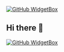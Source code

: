 [![GitHub WidgetBox](https://github-widgetbox.vercel.app/api/profile?username=FurongZhan&data=followers,repositories,stars,commits)]()
## Hi there 👋

[![GitHub WidgetBox](https://github-widgetbox.vercel.app/api/skills?languages=cpp,java,python,cuda,markdown)](https://github.com/Jurredr/github-widgetbox)
<!--
**FurongZhan/FurongZhan** is a ✨ _special_ ✨ repository because its `README.md` (this file) appears on your GitHub profile.

Here are some ideas to get you started:

- 🔭 I’m currently working on ...
- 🌱 I’m currently learning ...
- 👯 I’m looking to collaborate on ...
- 🤔 I’m looking for help with ...
- 💬 Ask me about ...
- 📫 How to reach me: ...
- 😄 Pronouns: ...
- ⚡ Fun fact: ...
-->
